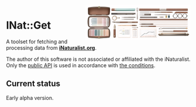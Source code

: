 <img src="docs/logo.png" align="right" style="float:right;width:57%;">

# INat::Get

A toolset for fetching and processing data from **[iNaturalist.org][inat]**.

The author of this software is not associated or affiliated with the iNaturalist.
Only the [public API][api] is used in accordance with [the conditions][cond].

[inat]: https://www.inaturalist.org/
[api]: https://api.inaturalist.org/v1/docs/
[cond]: https://api.inaturalist.org/v1/docs/#terms-of-use

## Current status

Early alpha version.
